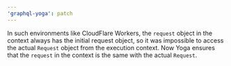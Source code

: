 ```yaml
---
'graphql-yoga': patch
---
```


In such environments like CloudFlare Workers, the `request` object in the context always has the initial request object, so it was impossible to access the actual `Request` object from the execution context.
Now Yoga ensures that the `request` in the context is the same with the actual `Request`.